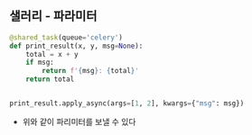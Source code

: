 ## 샐러리 - 파라미터

```python
@shared_task(queue='celery')
def print_result(x, y, msg=None):
    total = x + y
    if msg:
        return f'{msg}: {total}'
    return total


print_result.apply_async(args=[1, 2], kwargs={"msg": msg})
```

- 위와 같이 파리미터를 보낼 수 있다 